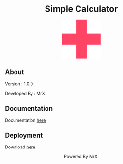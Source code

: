 <div align="center"><h1>Simple Calculator</h1></div>

<p align="center">
  <img src="icon.png">
</p>

<h2>About</h2>

<p></p>
<p>Version : 1.0.0</p>
<p>Developed By : MrX</p>


<h2>Documentation</h2>

<p>Documentation <a href="https://raw.githack.com//MrX456/Simple_Calculator/blob/main/_Documentation/javadoc/index.html">here</a></p>


<h2>Deployment</h2>

<p>Download <a href="https://github.com/MrX456/Simple_Calculator/raw/main/_Deploy/Simple%20Calculator.exe">here</a></p>


<p align="center">Powered By MrX.</p>
